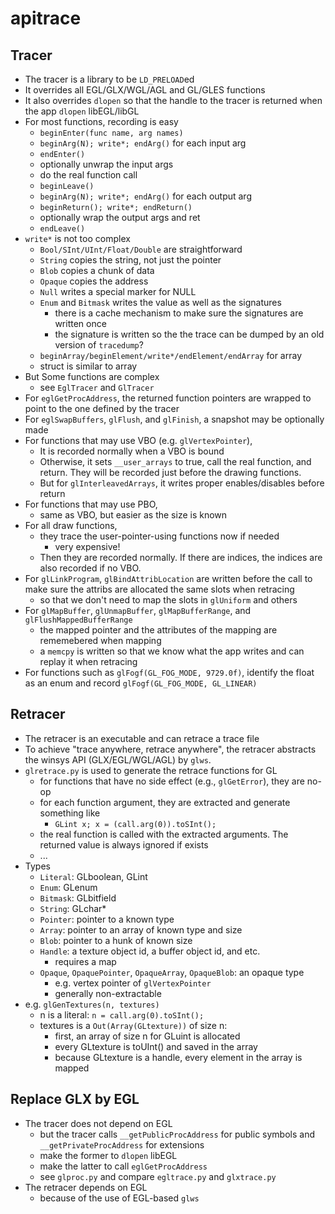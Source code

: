 apitrace
========

## Tracer

* The tracer is a library to be `LD_PRELOAD`ed
* It overrides all EGL/GLX/WGL/AGL and GL/GLES functions
* It also overrides `dlopen` so that the handle to the tracer is returned when
  the app `dlopen` libEGL/libGL
* For most functions, recording is easy
  * `beginEnter(func name, arg names)`
  * `beginArg(N); write*; endArg()` for each input arg
  * `endEnter()`
  * optionally unwrap the input args
  * do the real function call
  * `beginLeave()`
  * `beginArg(N); write*; endArg()` for each output arg
  * `beginReturn(); write*; endReturn()`
  * optionally wrap the output args and ret
  * `endLeave()`
* `write*` is not too complex
  * `Bool/SInt/UInt/Float/Double` are straightforward
  * `String` copies the string, not just the pointer
  * `Blob` copies a chunk of data
  * `Opaque` copies the address
  * `Null` writes a special marker for NULL
  * `Enum` and `Bitmask` writes the value as well as the signatures
    * there is a cache mechanism to make sure the signatures are written once
    * the signature is written so the the trace can be dumped by an old
      version of `tracedump`?
  * `beginArray/beginElement/write*/endElement/endArray` for array
  * struct is similar to array
* But Some functions are complex
  * see `EglTracer` and `GlTracer`
* For `eglGetProcAddress`, the returned function pointers are wrapped to point
  to the one defined by the tracer
* For `eglSwapBuffers`, `glFlush`, and `glFinish`, a snapshot may be optionally
  made
* For functions that may use VBO (e.g. `glVertexPointer`),
  * It is recorded normally when a VBO is bound
  * Otherwise, it sets `__user_arrays` to true, call the real function, and
    return.  They will be recorded just before the drawing functions.
  * But for `glInterleavedArrays`, it writes proper enables/disables before
    return
* For functions that may use PBO,
  * same as VBO, but easier as the size is known
* For all draw functions,
  * they trace the user-pointer-using functions now if needed
    * very expensive!
  * Then they are recorded normally.  If there are indices, the indices are
    also recorded if no VBO.
* For `glLinkProgram`, `glBindAttribLocation` are written before the call to
  make sure the attribs are allocated the same slots when retracing
  * so that we don't need to map the slots in `glUniform` and others
* For `glMapBuffer`, `glUnmapBuffer`, `glMapBufferRange`, and
  `glFlushMappedBufferRange`
  * the mapped pointer and the attributes of the mapping are rememebered when
    mapping
  * a `memcpy` is written so that we know what the app writes and can replay it
    when retracing
* For functions such as `glFogf(GL_FOG_MODE, 9729.0f)`, identify the float as an
  enum and record `glFogf(GL_FOG_MODE, GL_LINEAR)`

## Retracer

* The retracer is an executable and can retrace a trace file
* To achieve "trace anywhere, retrace anywhere", the retracer abstracts the
  winsys API (GLX/EGL/WGL/AGL) by `glws`.
* `glretrace.py` is used to generate the retrace functions for GL
  * for functions that have no side effect (e.g., `glGetError`), they are no-op
  * for each function argument, they are extracted and generate something like
    * `GLint x; x = (call.arg(0)).toSInt();`
  * the real function is called with the extracted arguments.  The returned
    value is always ignored if exists
  * ...
* Types
  * `Literal`: GLboolean, GLint
  * `Enum`: GLenum
  * `Bitmask`: GLbitfield
  * `String`: GLchar*
  * `Pointer`: pointer to a known type
  * `Array`: pointer to an array of known type and size
  * `Blob`: pointer to a hunk of known size
  * `Handle`: a texture object id, a buffer object id, and etc.
    * requires a map
  * `Opaque`, `OpaquePointer`, `OpaqueArray`, `OpaqueBlob`: an opaque type
    * e.g. vertex pointer of `glVertexPointer`
    * generally non-extractable
* e.g. `glGenTextures(n, textures)`
  * n is a literal: `n = call.arg(0).toSInt();`
  * textures is a `Out(Array(GLtexture))` of size n:
    * first, an array of size n for GLuint is allocated
    * every GLtexture is toUInt() and saved in the array
    * because GLtexture is a handle, every element in the array is mapped

## Replace GLX by EGL

* The tracer does not depend on EGL
  * but the tracer calls `__getPublicProcAddress` for public symbols and
    `__getPrivateProcAddress` for extensions
  * make the former to `dlopen` libEGL
  * make the latter to call `eglGetProcAddress`
  * see `glproc.py` and compare `egltrace.py` and `glxtrace.py`
* The retracer depends on EGL
  * because of the use of EGL-based `glws`
